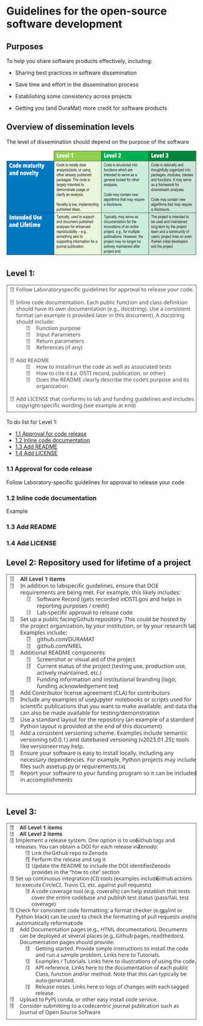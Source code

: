 

#  Guidelines for the open-source software development


## Purposes
To help you share software products effectively, including:

- Sharing best practices in software dissemination

- Save time and effort in the dissemination process

- Establishing some consistency across projects

- Getting you (and DuraMat) more credit for software products


## Overview of dissemination levels
The level of dissemination should depend on the purpose of the software

<img src="https://github.com/DuraMAT/software_guide/blob/main/doc_img/levels.png" width="700"/>





## Level 1: 

<img src="https://github.com/DuraMAT/software_guide/blob/main/doc_img/level1.svg" width="700"/>

To do list for Level 1:
<!-- TOC tocDepth:2..3 chapterDepth:2..6 -->

 - [1.1 Approval for code release](#11-approval-for-code-release)
 - [1.2 Inline code documentation](#12-inline-code-documentation)
 - [1.3 Add README](#13-add-readme)
 - [1.4 Add LICENSE](#14-add-license)

<!-- /TOC -->


### 1.1 Approval for code release 
Follow Laboratory-specific guidelines for approval to release your code

### 1.2 Inline code documentation
Example


### 1.3 Add README

### 1.4 Add LICENSE


## Level 2: Repository used for lifetime of a project 

<img src="https://github.com/DuraMAT/software_guide/blob/main/doc_img/level2.svg" width="700"/>


## Level 3: 

<img src="https://github.com/DuraMAT/software_guide/blob/main/doc_img/level3.svg" width="700"/>